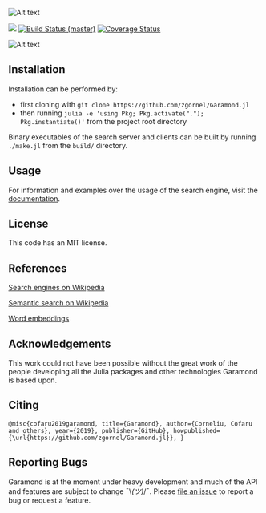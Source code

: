 ![Alt text](https://github.com/zgornel/Garamond.jl/blob/master/docs/src/assets/logo.png)

[![](https://img.shields.io/badge/docs-dev-blue.svg)](https://zgornel.github.io/Garamond.jl/dev)
[![Build Status (master)](https://travis-ci.com/zgornel/Garamond.jl.svg?token=8HcgFtAjpxwpdXiu8Fon&branch=master)](https://travis-ci.com/zgornel/Garamond.jl)
[![Coverage Status](https://coveralls.io/repos/github/zgornel/Garamond.jl/badge.svg?branch=master)](https://coveralls.io/github/zgornel/Garamond.jl?branch=master)

![Alt text](https://github.com/zgornel/Garamond.jl/blob/master/docs/src/assets/schematic.png)

## Installation

Installation can be performed by:
 - first cloning with `git clone https://github.com/zgornel/Garamond.jl`
 - then running `julia -e 'using Pkg; Pkg.activate("."); Pkg.instantiate()'` from the project root directory

Binary executables of the search server and clients can be built by running `./make.jl` from the `build/` directory.


## Usage
For information and examples over the usage of the search engine, visit the [documentation](https://zgornel.github.io/Garamond.jl/dev).


## License
This code has an MIT license.


## References
[Search engines on Wikipedia](https://en.wikipedia.org/wiki/Web_search_engine)

[Semantic search on Wikipedia](https://en.wikipedia.org/wiki/Semantic_search)

[Word embeddings](http://www.offconvex.org/2015/12/12/word-embeddings-1/)


## Acknowledgements
This work could not have been possible without the great work of the people developing all the Julia packages and other technologies Garamond is based upon.


## Citing
`
@misc{cofaru2019garamond,
      title={Garamond},
      author={Corneliu, Cofaru and others},
      year={2019},
      publisher={GitHub},
      howpublished={\url{https://github.com/zgornel/Garamond.jl}},
}
`
## Reporting Bugs
Garamond is at the moment under heavy development and much of the API and features are subject to change ¯\\_(ツ)_/¯. Please [file an issue](https://github.com/zgornel/Garamond.jl/issues/new) to report a bug or request a feature.
